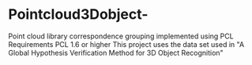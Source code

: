 # Pointcloud3Dobject-
Point cloud library correspondence grouping implemented using PCL
Requirements
PCL 1.6 or higher
This project uses the  data set used in "A Global Hypothesis Verification Method for 3D Object Recognition"
